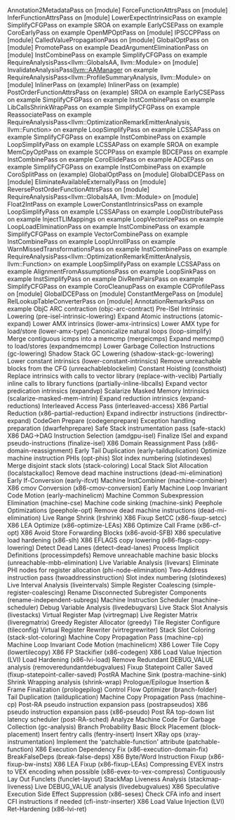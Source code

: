 Annotation2MetadataPass on [module]
ForceFunctionAttrsPass on [module]
InferFunctionAttrsPass on [module]
LowerExpectIntrinsicPass on example
SimplifyCFGPass on example
SROA on example
EarlyCSEPass on example
CoroEarlyPass on example
OpenMPOptPass on [module]
IPSCCPPass on [module]
CalledValuePropagationPass on [module]
GlobalOptPass on [module]
PromotePass on example
DeadArgumentEliminationPass on [module]
InstCombinePass on example
SimplifyCFGPass on example
RequireAnalysisPass<llvm::GlobalsAA, llvm::Module> on [module]
InvalidateAnalysisPass<llvm::AAManager> on example
RequireAnalysisPass<llvm::ProfileSummaryAnalysis, llvm::Module> on [module]
InlinerPass on (example)
InlinerPass on (example)
PostOrderFunctionAttrsPass on (example)
SROA on example
EarlyCSEPass on example
SimplifyCFGPass on example
InstCombinePass on example
LibCallsShrinkWrapPass on example
SimplifyCFGPass on example
ReassociatePass on example
RequireAnalysisPass<llvm::OptimizationRemarkEmitterAnalysis, llvm::Function> on example
LoopSimplifyPass on example
LCSSAPass on example
SimplifyCFGPass on example
InstCombinePass on example
LoopSimplifyPass on example
LCSSAPass on example
SROA on example
MemCpyOptPass on example
SCCPPass on example
BDCEPass on example
InstCombinePass on example
CoroElidePass on example
ADCEPass on example
SimplifyCFGPass on example
InstCombinePass on example
CoroSplitPass on (example)
GlobalOptPass on [module]
GlobalDCEPass on [module]
EliminateAvailableExternallyPass on [module]
ReversePostOrderFunctionAttrsPass on [module]
RequireAnalysisPass<llvm::GlobalsAA, llvm::Module> on [module]
Float2IntPass on example
LowerConstantIntrinsicsPass on example
LoopSimplifyPass on example
LCSSAPass on example
LoopDistributePass on example
InjectTLIMappings on example
LoopVectorizePass on example
LoopLoadEliminationPass on example
InstCombinePass on example
SimplifyCFGPass on example
VectorCombinePass on example
InstCombinePass on example
LoopUnrollPass on example
WarnMissedTransformationsPass on example
InstCombinePass on example
RequireAnalysisPass<llvm::OptimizationRemarkEmitterAnalysis, llvm::Function> on example
LoopSimplifyPass on example
LCSSAPass on example
AlignmentFromAssumptionsPass on example
LoopSinkPass on example
InstSimplifyPass on example
DivRemPairsPass on example
SimplifyCFGPass on example
CoroCleanupPass on example
CGProfilePass on [module]
GlobalDCEPass on [module]
ConstantMergePass on [module]
RelLookupTableConverterPass on [module]
AnnotationRemarksPass on example
ObjC ARC contraction (objc-arc-contract)
Pre-ISel Intrinsic Lowering (pre-isel-intrinsic-lowering)
Expand Atomic instructions (atomic-expand)
Lower AMX intrinsics (lower-amx-intrinsics)
Lower AMX type for load/store (lower-amx-type)
Canonicalize natural loops (loop-simplify)
Merge contiguous icmps into a memcmp (mergeicmps)
Expand memcmp() to load/stores (expandmemcmp)
Lower Garbage Collection Instructions (gc-lowering)
Shadow Stack GC Lowering (shadow-stack-gc-lowering)
Lower constant intrinsics (lower-constant-intrinsics)
Remove unreachable blocks from the CFG (unreachableblockelim)
Constant Hoisting (consthoist)
Replace intrinsics with calls to vector library (replace-with-veclib)
Partially inline calls to library functions (partially-inline-libcalls)
Expand vector predication intrinsics (expandvp)
Scalarize Masked Memory Intrinsics (scalarize-masked-mem-intrin)
Expand reduction intrinsics (expand-reductions)
Interleaved Access Pass (interleaved-access)
X86 Partial Reduction (x86-partial-reduction)
Expand indirectbr instructions (indirectbr-expand)
CodeGen Prepare (codegenprepare)
Exception handling preparation (dwarfehprepare)
Safe Stack instrumentation pass (safe-stack)
X86 DAG->DAG Instruction Selection (amdgpu-isel)
Finalize ISel and expand pseudo-instructions (finalize-isel)
X86 Domain Reassignment Pass (x86-domain-reassignment)
Early Tail Duplication (early-tailduplication)
Optimize machine instruction PHIs (opt-phis)
Slot index numbering (slotindexes)
Merge disjoint stack slots (stack-coloring)
Local Stack Slot Allocation (localstackalloc)
Remove dead machine instructions (dead-mi-elimination)
Early If-Conversion (early-ifcvt)
Machine InstCombiner (machine-combiner)
X86 cmov Conversion (x86-cmov-conversion)
Early Machine Loop Invariant Code Motion (early-machinelicm)
Machine Common Subexpression Elimination (machine-cse)
Machine code sinking (machine-sink)
Peephole Optimizations (peephole-opt)
Remove dead machine instructions (dead-mi-elimination)
Live Range Shrink (lrshrink)
X86 Fixup SetCC (x86-fixup-setcc)
X86 LEA Optimize (x86-optimize-LEAs)
X86 Optimize Call Frame (x86-cf-opt)
X86 Avoid Store Forwarding Blocks (x86-avoid-SFB)
X86 speculative load hardening (x86-slh)
X86 EFLAGS copy lowering (x86-flags-copy-lowering)
Detect Dead Lanes (detect-dead-lanes)
Process Implicit Definitions (processimpdefs)
Remove unreachable machine basic blocks (unreachable-mbb-elimination)
Live Variable Analysis (livevars)
Eliminate PHI nodes for register allocation (phi-node-elimination)
Two-Address instruction pass (twoaddressinstruction)
Slot index numbering (slotindexes)
Live Interval Analysis (liveintervals)
Simple Register Coalescing (simple-register-coalescing)
Rename Disconnected Subregister Components (rename-independent-subregs)
Machine Instruction Scheduler (machine-scheduler)
Debug Variable Analysis (livedebugvars)
Live Stack Slot Analysis (livestacks)
Virtual Register Map (virtregmap)
Live Register Matrix (liveregmatrix)
Greedy Register Allocator (greedy)
Tile Register Configure (tileconfig)
Virtual Register Rewriter (virtregrewriter)
Stack Slot Coloring (stack-slot-coloring)
Machine Copy Propagation Pass (machine-cp)
Machine Loop Invariant Code Motion (machinelicm)
X86 Lower Tile Copy (lowertilecopy)
X86 FP Stackifier (x86-codegen)
X86 Load Value Injection (LVI) Load Hardening (x86-lvi-load)
Remove Redundant DEBUG_VALUE analysis (removeredundantdebugvalues)
Fixup Statepoint Caller Saved (fixup-statepoint-caller-saved)
PostRA Machine Sink (postra-machine-sink)
Shrink Wrapping analysis (shrink-wrap)
Prologue/Epilogue Insertion & Frame Finalization (prologepilog)
Control Flow Optimizer (branch-folder)
Tail Duplication (tailduplication)
Machine Copy Propagation Pass (machine-cp)
Post-RA pseudo instruction expansion pass (postrapseudos)
X86 pseudo instruction expansion pass (x86-pseudo)
Post RA top-down list latency scheduler (post-RA-sched)
Analyze Machine Code For Garbage Collection (gc-analysis)
Branch Probability Basic Block Placement (block-placement)
Insert fentry calls (fentry-insert)
Insert XRay ops (xray-instrumentation)
Implement the 'patchable-function' attribute (patchable-function)
X86 Execution Dependency Fix (x86-execution-domain-fix)
BreakFalseDeps (break-false-deps)
X86 Byte/Word Instruction Fixup (x86-fixup-bw-insts)
X86 LEA Fixup (x86-fixup-LEAs)
Compressing EVEX instrs to VEX encoding when possible (x86-evex-to-vex-compress)
Contiguously Lay Out Funclets (funclet-layout)
StackMap Liveness Analysis (stackmap-liveness)
Live DEBUG_VALUE analysis (livedebugvalues)
X86 Speculative Execution Side Effect Suppression (x86-seses)
Check CFA info and insert CFI instructions if needed (cfi-instr-inserter)
X86 Load Value Injection (LVI) Ret-Hardening (x86-lvi-ret)
